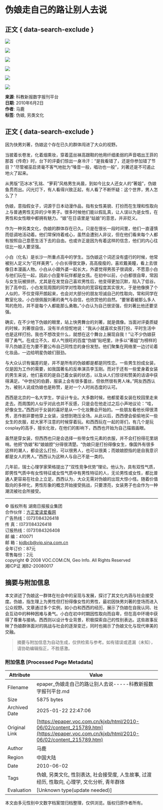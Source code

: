 # 伪娘走自己的路让别人去说

## 正文 { data-search-exclude }


![](../../../tplimg/jwb_red_r1_c1.jpg)

![](../../../tplimg/jwb_red_r1_c2.jpg)

![](../../../tplimg/jwb_red_r1_c3.jpg)

![](../../../page/94/2010-06/02/B5/20100602B5_brief.jpg)

![](../../../tplimg/jwb_red_r8_c2.jpg)

![](../../../tplimg/jwb_red_r8_c3.jpg)

**来源**: 科教新报数字报刊平台  
**日期**: 2010年6月2日  
**作者**: 马鹿  
**标签**: 伪娘, 另类文化  

## 正文 { data-search-exclude }

因为快男刘著，伪娘这个存在已久的群体闯进了大众的视野。

当披着长卷发，化着烟熏妆，穿着蓝丝袜高跟鞋的他用纤细柔弱的声音唱出王菲的那首《传奇》时，台下的评委们惊出一身冷汗：“是我看错了，还是你参加错了节目？”尽管被巫启贤毫不客气地批为“嗓音一般，唱功也一般”，刘著还是不可遏止地火了起来。

从男版“范冰冰”孔铭、“萝莉”风格男生尚晨，到如今比女人还女人的“著姐”，伪娘鱼贯而出。闪光灯下，有人看得兴致正起，有人看了不断怀疑：这个世界，男人怎么了？

伪娘，意指假女子，词源于日本动漫作品，指有女性美貌、打扮而在生理和性取向上与普通男性无异的少年男子。很多时候他们能以假乱真，让人误以为是女性，在男性和女性眼中都拥有魅力。“娘”在日语里是“姑娘”的意思，并非贬义。

作为一种另类文化，伪娘的群体存在已久。只是在很长一段时间里，他们一直谨慎而低调地活动着。他们常保持着戒心，虽然会遭别人非议，但在他们看来每个人都有按照自己意愿生活下去的自由。也或许正是因为有着这样的信念，他们的内心往往比一般人要坚强。

小白（化名）是长沙一所重点高中的学生。当伪娘这个词还没有盛行的时候，他常被别人定义为“花样美男”。小白长得很文静，高高瘦瘦的，喜欢戴美瞳，看上去很像日本漫画人物。小白从小跟外婆一起长大，外婆觉得男孩子很调皮，不愿意小白与他们玩在一起，因此小白童年玩伴都是女孩。在初中以前，小白都很自卑，常因与女生玩被排挤。尤其是在发觉自己喜欢男性后，他变得更加沉默，陷入了低谷。到了高中后，小白发现周围的同学对性取向的宽容程度其实很大，于是他像换了个人似的，不仅变得开朗起来，也会对大部分的朋友坦诚自己的性取向，常和同学在教室化妆。小白很佩服刘著的勇气与自信，也欣赏他的自然。“要冒着被那么多人骂的危险，并不是每个人都能那么勇敢。”小白认为自己很坚强，但刘著比他还要坚强。

确实，在不少地下伪娘的眼里，站上快男舞台的刘著，就是偶像。当面对评委质疑的时候，刘著很自信，没有半点忸怩地说：“我从小就喜欢女孩打扮，平时生活中也是这样打扮。我也不想改变什么，就想在这个舞台上展现自我！”让不少伪娘获得了勇气。在成立不久、却人气很旺的百度“伪娘”贴吧里，许多以“著姐”为榜样的平凡伪娘正在为要不要公布自己同性恋的身份发愁。他们聚集在网络里一边讨论着化妆品，一边给明星伪娘们鼓劲。

与大众认识有偏差的是，并不是所有的伪娘都是都是同性恋。一些男生扮成女装，仅是因为工作的需要，如我国著名的反串演员李玉刚。而对于还有一些爱身着女装的男生来说，他们喜欢的是自己着女装的状态，以及从人们惊讶和赞美的话语中获得满足。“中世纪的伯爵，服装上会有很多蕾丝，但依然很有男人味。”网友西西认为，被别人说成伪娘也是称赞，是对一个人时尚态度的认可。

西西是北京的一名大学生，学设计专业。大多数时候，他都爱着女装在校园里走来走去。而周围的人似乎对此也并不反感，只是会在他走过之后小声地议论：“哇，好像女生。”西西对于女装的喜好是从一个化妆舞会开始的。一些朋友看他长得很清秀，恶作剧非要他穿上女装，没想到艳压全场。从此以后，西西便会偷偷地买一些女生的衣服，趁大家不注意的时候穿着玩。和西西玩在一起的哥们，有几个是玩cosplay的高手，擅长化妆，在他们的影响下，西西也开始为自己描眉画眼。

虽然是穿女装，但西西也只是会选择一些带女性元素的衣服，并不会打扮得花里胡哨。他把“伪娘”和“娘娘腔”分得很清楚。“伪娘只是打扮得像女生，像国外有很多这样的潮人，都会这么打扮，可以很男人，也可以很美；而娘娘腔指的是自我意识都是女人的男人。”西西认为这种人与自己不是一类的。

几年前，瑞士心理学家荣格提出了“双性竞争优势”理论。他认为，具有双性气质，即男性气质中有女性特征或女性气质中有男性特征的人，无论男性或女性，都比普通人更容易在社会上立足。西西认为，大众无需对伪娘的出现大惊小怪。随着价值取向的多样化，男性形象的概念开始接受挑战，只要漂亮，女装男子也会作为一种潮流被社会所接受。

---

© 版权所有 湖南日报报业集团  
合作伙伴：[方正爱读爱看网](http://www.idoican.com.cn)  
广告热线：(0731)84326418  
传 真：(0731)84326418  
订报热线：(0731)84326408  
邮 编：410071  
邮 箱：kjdbcb@vip.sina.com.cn  
全年订价：87元  
零售每份：2元  
copyright © 2008 VOC.COM.CN, Geo Info. All Rights Reserved  
湘ICP证 湘B2-20080017  
<!-- tcd_original_link https://epaper.voc.com.cn/kjxb/html/2010-06/02/content_215789.htm -->


## 摘要与附加信息

<!-- tcd_abstract -->
本文讲述了伪娘这一群体在社会中的呈现与发展，探讨了其文化内涵与社会接受度。伪娘，指生理上为男性但打扮得像女性的男性，最初因快男刘著的登场而进入公众视野。文章通过多个实例，如小白和西西的经历，展示了伪娘在自我认同、社会互动中的种种困难与勇气。小白在初中时期因性取向而自卑，但在高中环境中获得了尊重与接纳。西西则以设计专业背景，积极探索自己的性别表达。这些故事反映了伪娘群体面对的挑战与社会的逐渐变迁，同时也揭示了伪娘文化与现代审美的交融。
<!-- tcd_abstract_end -->

> 摘要与附加信息为自动生成，仅供检索与参考。如有错误或遗漏（未知），请协助编辑指正，不胜感激。

### 附加信息 [Processed Page Metadata]

| Attribute       | Value                                  |
|-----------------|----------------------------------------|
| Filename        | epaper_伪娘走自己的路让别人去说-----科教新报数字报刊平台.md                             |
| Size            | 5875 bytes                           |
| Archived Date   | 2025-01-22 22:47:06                             |
| Original Link   | [https://epaper.voc.com.cn/kjxb/html/2010-06/02/content_215789.htm](https://epaper.voc.com.cn/kjxb/html/2010-06/02/content_215789.htm)                       |
| Author          | 马鹿                               |
| Region          | 中国大陆                               |
| Date            | 2010-06-02                                 |
| Tags            | 伪娘, 另类文化, 性别表达, 社会接受度, 人生故事, 过渡经历, 性取向, 心理学, 文化分析, 青年群体                                 |
| Evaluation            | [Unknown type(update needed)]                                 |
<!-- tcd_table_end -->

本文由多元性别中文数字档案馆归档整理，仅供浏览。版权归原作者所有。
